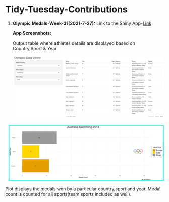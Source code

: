 # Tidy-Tuesday-Contributions

1.  **Olympic Medals-Week-31(2021-7-27):** Link to the Shiny App-[Link](https://harikrishna19.shinyapps.io/Olympics-TidyTuesday/ "Olympics")

    **App Screenshots:**

    Output table where athletes details are displayed based on Country,Sport & Year

    ![](images/Screenshot%20(193).png)

![](images/Screenshot%20(196).png)

Plot displays the medals won by a particular country,sport and year. Medal count is counted for all sports(team sports included as well).
